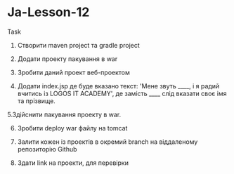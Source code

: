 # Ja-Lesson-12
Task
1. Створити maven project та gradle project

2. Додати проекту пакування в war

3. Зробити даний проект веб-проектом

4. Додати index.jsp де буде вказано текст: 'Мене звуть ____, і я радий вчитись із LOGOS IT ACADEMY', де замість ____ слід вказати своє імя та прізвище.

5.Здійснити пакування проекту в war.

6. Зробити deploy war файлу на tomcat

7. Залити кожен із проектів в окремий branch на віддаленому репозиторію Github

8. Здати link на проекти, для перевірки
